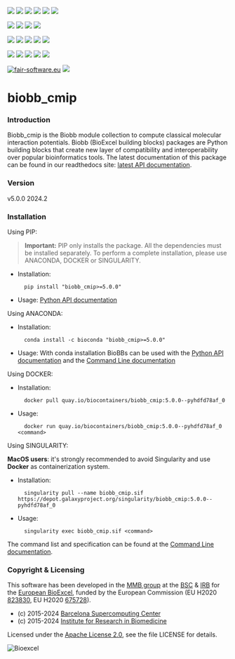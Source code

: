 [![](https://img.shields.io/github/v/tag/bioexcel/biobb_cmip?label=Version)](https://GitHub.com/bioexcel/biobb_cmip/tags/)
[![](https://img.shields.io/pypi/v/biobb-cmip.svg?label=Pypi)](https://pypi.python.org/pypi/biobb-cmip/)
[![](https://img.shields.io/conda/vn/bioconda/biobb_cmip?label=Conda)](https://anaconda.org/bioconda/biobb_cmip)
[![](https://img.shields.io/conda/dn/bioconda/biobb_cmip?label=Conda%20Downloads)](https://anaconda.org/bioconda/biobb_cmip)
[![](https://img.shields.io/badge/Docker-Quay.io-blue)](https://quay.io/repository/biocontainers/biobb_cmip?tab=tags)
[![](https://img.shields.io/badge/Singularity-GalaxyProject-blue)](https://depot.galaxyproject.org/singularity/biobb_cmip:5.0.0--pyhdfd78af_0)

[![](https://img.shields.io/badge/OS-Unix%20%7C%20MacOS-blue)](https://github.com/bioexcel/biobb_cmip)
[![](https://img.shields.io/pypi/pyversions/biobb-cmip.svg?label=Python%20Versions)](https://pypi.org/project/biobb-cmip/)
[![](https://img.shields.io/badge/License-Apache%202.0-blue.svg)](https://opensource.org/licenses/Apache-2.0)
[![](https://img.shields.io/badge/Open%20Source%3f-Yes!-blue)](https://github.com/bioexcel/biobb_cmip)

[![](https://readthedocs.org/projects/biobb-cmip/badge/?version=latest&label=Docs)](https://biobb-cmip.readthedocs.io/en/latest/?badge=latest)
[![](https://img.shields.io/website?down_message=Offline&label=Biobb%20Website&up_message=Online&url=https%3A%2F%2Fmmb.irbbarcelona.org%2Fbiobb%2F)](https://mmb.irbbarcelona.org/biobb/)
[![](https://img.shields.io/badge/Youtube-tutorials-blue?logo=youtube&logoColor=red)](https://www.youtube.com/@BioExcelCoE/search?query=biobb)
[![](https://zenodo.org/badge/DOI/10.1038/s41597-019-0177-4.svg)](https://doi.org/10.1038/s41597-019-0177-4)
[![](https://img.shields.io/endpoint?color=brightgreen&url=https%3A%2F%2Fapi.juleskreuer.eu%2Fcitation-badge.php%3Fshield%26doi%3D10.1038%2Fs41597-019-0177-4)](https://www.nature.com/articles/s41597-019-0177-4#citeas)

[![](https://docs.bioexcel.eu/biobb_cmip/junit/testsbadge.svg)](https://docs.bioexcel.eu/biobb_cmip/junit/report.html)
[![](https://docs.bioexcel.eu/biobb_cmip/coverage/coveragebadge.svg)](https://docs.bioexcel.eu/biobb_cmip/coverage/)
[![](https://docs.bioexcel.eu/biobb_cmip/flake8/flake8badge.svg)](https://docs.bioexcel.eu/biobb_cmip/flake8/)
[![](https://img.shields.io/github/last-commit/bioexcel/biobb_cmip?label=Last%20Commit)](https://github.com/bioexcel/biobb_cmip/commits/master)
[![](https://img.shields.io/github/issues/bioexcel/biobb_cmip.svg?color=brightgreen&label=Issues)](https://GitHub.com/bioexcel/biobb_cmip/issues/)

[![fair-software.eu](https://img.shields.io/badge/fair--software.eu-%E2%97%8F%20%20%E2%97%8F%20%20%E2%97%8F%20%20%E2%97%8F%20%20%E2%97%8F-green)](https://fair-software.eu)
[![](https://www.bestpractices.dev/projects/8847/badge)](https://www.bestpractices.dev/projects/8847)

[](https://bestpractices.coreinfrastructure.org/projects/8847/badge)

[//]: # (The previous line invisible link is for compatibility with the howfairis script https://github.com/fair-software/howfairis-github-action/tree/main wich uses the old bestpractices URL)

# biobb_cmip

### Introduction
Biobb_cmip is the Biobb module collection to compute classical molecular interaction potentials.
Biobb (BioExcel building blocks) packages are Python building blocks that
create new layer of compatibility and interoperability over popular
bioinformatics tools.
The latest documentation of this package can be found in our readthedocs site:
[latest API documentation](http://biobb-cmip.readthedocs.io/en/latest/).

### Version
v5.0.0 2024.2

### Installation
Using PIP:

> **Important:** PIP only installs the package. All the dependencies must be installed separately. To perform a complete installation, please use ANACONDA, DOCKER or SINGULARITY.

* Installation:


        pip install "biobb_cmip>=5.0.0"


* Usage: [Python API documentation](https://biobb-cmip.readthedocs.io/en/latest/modules.html)

Using ANACONDA:

* Installation:


        conda install -c bioconda "biobb_cmip>=5.0.0"


* Usage: With conda installation BioBBs can be used with the [Python API documentation](https://biobb-cmip.readthedocs.io/en/latest/modules.html) and the [Command Line documentation](https://biobb-cmip.readthedocs.io/en/latest/command_line.html)

Using DOCKER:

* Installation:


        docker pull quay.io/biocontainers/biobb_cmip:5.0.0--pyhdfd78af_0


* Usage:


        docker run quay.io/biocontainers/biobb_cmip:5.0.0--pyhdfd78af_0 <command>


Using SINGULARITY:

**MacOS users**: it's strongly recommended to avoid Singularity and use **Docker** as containerization system.

* Installation:


        singularity pull --name biobb_cmip.sif https://depot.galaxyproject.org/singularity/biobb_cmip:5.0.0--pyhdfd78af_0


* Usage:


        singularity exec biobb_cmip.sif <command>


The command list and specification can be found at the [Command Line documentation](https://biobb-cmip.readthedocs.io/en/latest/command_line.html).


### Copyright & Licensing
This software has been developed in the [MMB group](http://mmb.irbbarcelona.org) at the [BSC](http://www.bsc.es/) & [IRB](https://www.irbbarcelona.org/) for the [European BioExcel](http://bioexcel.eu/), funded by the European Commission (EU H2020 [823830](http://cordis.europa.eu/projects/823830), EU H2020 [675728](http://cordis.europa.eu/projects/675728)).

* (c) 2015-2024 [Barcelona Supercomputing Center](https://www.bsc.es/)
* (c) 2015-2024 [Institute for Research in Biomedicine](https://www.irbbarcelona.org/)

Licensed under the
[Apache License 2.0](https://www.apache.org/licenses/LICENSE-2.0), see the file LICENSE for details.

![](https://bioexcel.eu/wp-content/uploads/2019/04/Bioexcell_logo_1080px_transp.png "Bioexcel")
